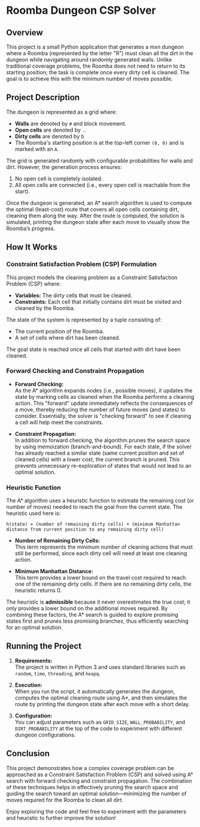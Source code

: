 # Roomba Dungeon CSP Solver

## Overview

This project is a small Python application that generates a mxn dungeon where a Roomba (represented by the letter "R") must clean all the dirt in the dungeon while navigating around randomly generated walls. Unlike traditional coverage problems, the Roomba does not need to return to its starting position; the task is complete once every dirty cell is cleaned. The goal is to achieve this with the minimum number of moves possible.

## Project Description

The dungeon is represented as a grid where:
- **Walls** are denoted by `#` and block movement.
- **Open cells** are denoted by `.`.
- **Dirty cells** are denoted by `D`.
- The Roomba's starting position is at the top-left corner `(0, 0)` and is marked with an `A`.

The grid is generated randomly with configurable probabilities for walls and dirt. However, the generation process ensures:
1. No open cell is completely isolated.
2. All open cells are connected (i.e., every open cell is reachable from the start).

Once the dungeon is generated, an A* search algorithm is used to compute the optimal (least-cost) route that covers all open cells containing dirt, cleaning them along the way. After the route is computed, the solution is simulated, printing the dungeon state after each move to visually show the Roomba’s progress.

## How It Works

### Constraint Satisfaction Problem (CSP) Formulation

This project models the cleaning problem as a Constraint Satisfaction Problem (CSP) where:
- **Variables:** The dirty cells that must be cleaned.
- **Constraints:** Each cell that initially contains dirt must be visited and cleaned by the Roomba.

The state of the system is represented by a tuple consisting of:
- The current position of the Roomba.
- A set of cells where dirt has been cleaned.

The goal state is reached once all cells that started with dirt have been cleaned.

### Forward Checking and Constraint Propagation

- **Forward Checking:**  
  As the A* algorithm expands nodes (i.e., possible moves), it updates the state by marking cells as cleaned when the Roomba performs a cleaning action. This "forward" update immediately reflects the consequences of a move, thereby reducing the number of future moves (and states) to consider. Essentially, the solver is "checking forward" to see if cleaning a cell will help meet the constraints.

- **Constraint Propagation:**  
  In addition to forward checking, the algorithm prunes the search space by using memoization (branch-and-bound). For each state, if the solver has already reached a similar state (same current position and set of cleaned cells) with a lower cost, the current branch is pruned. This prevents unnecessary re-exploration of states that would not lead to an optimal solution.

### Heuristic Function

The A* algorithm uses a heuristic function to estimate the remaining cost (or number of moves) needed to reach the goal from the current state. The heuristic used here is:

```
h(state) = (number of remaining dirty cells) + (minimum Manhattan distance from current position to any remaining dirty cell)
```

- **Number of Remaining Dirty Cells:**  
  This term represents the minimum number of cleaning actions that must still be performed, since each dirty cell will need at least one cleaning action.

- **Minimum Manhattan Distance:**  
  This term provides a lower bound on the travel cost required to reach one of the remaining dirty cells. If there are no remaining dirty cells, the heuristic returns 0.

The heuristic is **admissible** because it never overestimates the true cost; it only provides a lower bound on the additional moves required. By combining these factors, the A* search is guided to explore promising states first and prunes less promising branches, thus efficiently searching for an optimal solution.

## Running the Project

1. **Requirements:**  
   The project is written in Python 3 and uses standard libraries such as `random`, `time`, `threading`, and `heapq`.

2. **Execution:**  
   When you run the script, it automatically generates the dungeon, computes the optimal cleaning route using A*, and then simulates the route by printing the dungeon state after each move with a short delay.

3. **Configuration:**  
   You can adjust parameters such as `GRID_SIZE`, `WALL_PROBABILITY`, and `DIRT_PROBABILITY` at the top of the code to experiment with different dungeon configurations.

## Conclusion

This project demonstrates how a complex coverage problem can be approached as a Constraint Satisfaction Problem (CSP) and solved using A* search with forward checking and constraint propagation. The combination of these techniques helps in effectively pruning the search space and guiding the search toward an optimal solution—minimizing the number of moves required for the Roomba to clean all dirt.

Enjoy exploring the code and feel free to experiment with the parameters and heuristic to further improve the solution!
